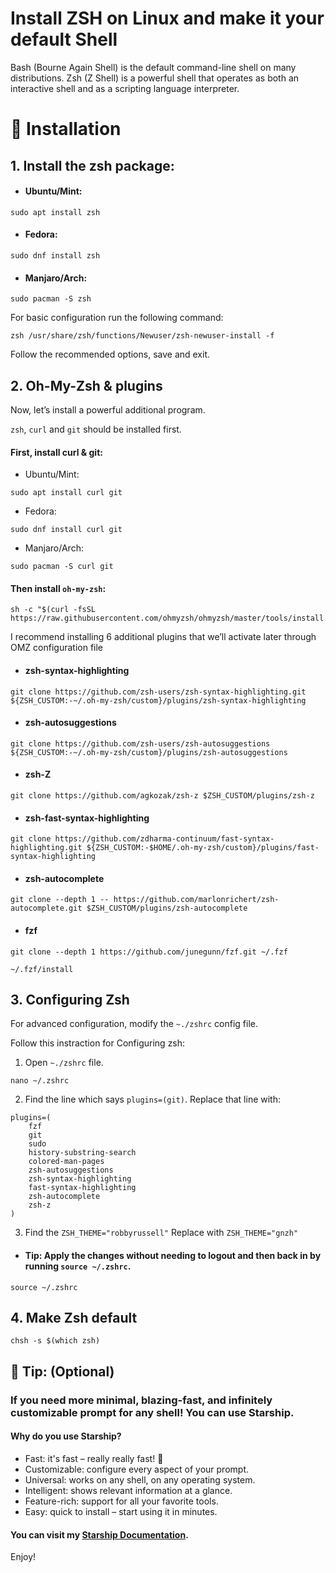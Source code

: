 # Install ZSH on Linux and make it your default Shell
Bash (Bourne Again Shell) is the default command-line shell on many distributions. Zsh (Z Shell) is a powerful shell that operates as both an interactive shell and as a scripting language interpreter.

# 🚀 Installation
## 1. Install the zsh package:
- #### Ubuntu/Mint:
```
sudo apt install zsh
```
- #### Fedora:
```
sudo dnf install zsh
```
- #### Manjaro/Arch:
```
sudo pacman -S zsh
```

For basic configuration run the following command:
```
zsh /usr/share/zsh/functions/Newuser/zsh-newuser-install -f
```
Follow the recommended options, save and exit.

## 2. Oh-My-Zsh & plugins

Now, let’s install a powerful additional program.

```zsh```, ```curl``` and ```git``` should be installed first.

#### First, install curl & git:
- Ubuntu/Mint:
```
sudo apt install curl git
```
- Fedora:
```
sudo dnf install curl git
```
- Manjaro/Arch:
```
sudo pacman -S curl git
```

#### Then install ```oh-my-zsh```:

```
sh -c "$(curl -fsSL https://raw.githubusercontent.com/ohmyzsh/ohmyzsh/master/tools/install.sh)"
```
I recommend installing 6 additional plugins that we’ll activate later through OMZ configuration file

- #### zsh-syntax-highlighting
```
git clone https://github.com/zsh-users/zsh-syntax-highlighting.git ${ZSH_CUSTOM:-~/.oh-my-zsh/custom}/plugins/zsh-syntax-highlighting
```

- #### zsh-autosuggestions
```
git clone https://github.com/zsh-users/zsh-autosuggestions ${ZSH_CUSTOM:-~/.oh-my-zsh/custom}/plugins/zsh-autosuggestions
```

- #### zsh-Z
```
git clone https://github.com/agkozak/zsh-z $ZSH_CUSTOM/plugins/zsh-z
```

- #### zsh-fast-syntax-highlighting
```
git clone https://github.com/zdharma-continuum/fast-syntax-highlighting.git ${ZSH_CUSTOM:-$HOME/.oh-my-zsh/custom}/plugins/fast-syntax-highlighting
```

- #### zsh-autocomplete
```
git clone --depth 1 -- https://github.com/marlonrichert/zsh-autocomplete.git $ZSH_CUSTOM/plugins/zsh-autocomplete
```

- #### fzf
```
git clone --depth 1 https://github.com/junegunn/fzf.git ~/.fzf
```

```
~/.fzf/install
```

## 3. Configuring Zsh

For advanced configuration, modify the ```~./zshrc``` config file.

Follow this instraction for Configuring zsh:

1. Open ```~./zshrc``` file.
```
nano ~/.zshrc
```

2. Find the line which says ```plugins=(git)```.
Replace that line with:
```
plugins=(
    fzf
    git
    sudo
    history-substring-search
    colored-man-pages
    zsh-autosuggestions
    zsh-syntax-highlighting
    fast-syntax-highlighting
    zsh-autocomplete
    zsh-z
)
```

3. Find the ```ZSH_THEME="robbyrussell"```
Replace with ```ZSH_THEME="gnzh"```


- #### Tip: Apply the changes without needing to logout and then back in by running ```source ~/.zshrc```.
```
source ~/.zshrc
```

## 4. Make Zsh default
```
chsh -s $(which zsh)
```

## 🚀 Tip: (Optional)
### If you need more minimal, blazing-fast, and infinitely customizable prompt for any shell! You can use Starship.

#### Why do you use Starship?
 - Fast: it's fast – really really fast! 🚀
 - Customizable: configure every aspect of your prompt.
 - Universal: works on any shell, on any operating system.
 - Intelligent: shows relevant information at a glance.
 - Feature-rich: support for all your favorite tools.
 - Easy: quick to install – start using it in minutes.


#### You can visit my [Starship Documentation](https://gist.github.com/azmarifdev/b74f508c07d0af6f4edbbb6e480b53c1).

Enjoy!
